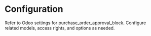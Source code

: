 # Configuration

Refer to Odoo settings for purchase_order_approval_block. Configure related models, access rights, and options as needed.

